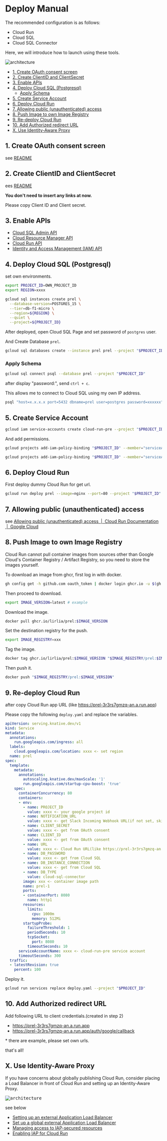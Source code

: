 <h1>Deploy Manual</h1>

The recommended configuration is as follows:

- Cloud Run
- Cloud SQL
- Cloud SQL Connector

Here, we will introduce how to launch using these tools.

![architecture](../images/deploy-standard.drawio.png)

- [1. Create OAuth consent screen](#1-create-oauth-consent-screen)
- [2. Create ClientID and ClientSecret](#2-create-clientid-and-clientsecret)
- [3. Enable APIs](#3-enable-apis)
- [4. Deploy Cloud SQL (Postgresql)](#4-deploy-cloud-sql-postgresql)
  - [Apply Schema](#apply-schema)
- [5. Create Service Account](#5-create-service-account)
- [6. Deploy Cloud Run](#6-deploy-cloud-run)
- [7. Allowing public (unauthenticated) access](#7-allowing-public-unauthenticated-access)
- [8. Push Image to own Image Registry](#8-push-image-to-own-image-registry)
- [9. Re-deploy Cloud Run](#9-re-deploy-cloud-run)
- [10. Add Authorized redirect URL](#10-add-authorized-redirect-url)
- [X. Use Identity-Aware Proxy](#x-use-identity-aware-proxy)

## 1. Create OAuth consent screen

see [README](../README.md)

## 2. Create ClientID and ClientSecret

ees [README](../README.md)

**You don't need to insert any links at now.**

Please copy Client ID and Client secret.

## 3. Enable APIs

- [Cloud SQL Admin API](https://console.cloud.google.com/apis/library/sqladmin.googleapis.com)
- [Cloud Resource Manager API](https://console.cloud.google.com/marketplace/product/google/cloudresourcemanager.googleapis.com)
- [Cloud Run API](https://console.cloud.google.com/marketplace/product/google/run.googleapis.com)
- [Identity and Access Management (IAM) API](https://console.cloud.google.com/apis/library/iam.googleapis.com)

## 4. Deploy Cloud SQL (Postgresql)
set own environments.

```bash
export PROJECT_ID=OWN_PROJECT_ID
export REGION=xxxx
```

```bash
gcloud sql instances create prel \
  --database-version=POSTGRES_15 \
  --tier=db-f1-micro \
  --region=${REGION} \
  --quiet \
  --project=${PROJECT_ID}
```

After deployed, open Cloud SQL Page and set password of `postgres` user.

And Create Database `prel`.

```bash
gcloud sql databases create --instance prel prel --project "$PROJECT_ID" --region "$REGION"
```

### Apply Schema

```bash
gcloud sql connect psql --database prel --project "$PROJECT_ID"
```

after display "password:", send `ctrl + c`.

This allows me to connect to Cloud SQL using my own IP address.

```bash
psql "host=x.x.x.x port=5432 dbname=prel user=postgres password=xxxxxx" -f db/schema.sql
```

## 5. Create Service Account

```bash
gcloud iam service-accounts create cloud-run-pre --project "$PROJECT_ID"
```

And add permissions.
```bash
gcloud projects add-iam-policy-binding "$PROJECT_ID" --member="serviceAccount:cloud-run-pre@${PROJECT_ID}.iam.gserviceaccount.com" --role="roles/cloudsql.client"

gcloud projects add-iam-policy-binding "$PROJECT_ID" --member="serviceAccount:cloud-run-pre@${PROJECT_ID}.iam.gserviceaccount.com" --role="roles/resourcemanager.projectIamAdmin"
```

## 6. Deploy Cloud Run

First deploy dummy Cloud Run for get url.

```bash
gcloud run deploy prel --image=nginx --port=80 --project "$PROJECT_ID" --region "$REGION"
```

## 7. Allowing public (unauthenticated) access

see [Allowing public (unauthenticated) access  |  Cloud Run Documentation  |  Google Cloud](https://cloud.google.com/run/docs/authenticating/public?hl=en)

## 8. Push Image to own Image Registry

Cloud Run cannot pull container images from sources other than Google Cloud's Container Registry / Artifact Registry, so you need to store the images yourself.

To download an image from ghcr, first log in with docker.

```bash
gh config get -h github.com oauth_token | docker login ghcr.io -u $(gh config get -h github.com user) --password-stdin
```

Then proceed to download.

```bash
export IMAGE_VERSION=latest # example
```

Download the image.

```bash
docker pull ghcr.io/lirlia/prel:$IMAGE_VERSION
```

Set the destination registry for the push.

```bash
export IMAGE_REGISTRY=xxx
```

Tag the image.

```bash
docker tag ghcr.io/lirlia/prel:$IMAGE_VERSION "$IMAGE_REGISTRY/prel:$IMAGE_VERSION"
```

Then push it.

```bash
docker push "$IMAGE_REGISTRY/prel:$IMAGE_VERSION"
```

## 9. Re-deploy Cloud Run

after copy Cloud Run app URL (like https://prel-3r3rs7gmzq-an.a.run.app)

Please copy the following `deploy.yaml` and replace the variables.

```yaml
apiVersion: serving.knative.dev/v1
kind: Service
metadata:
  annotations:
    run.googleapis.com/ingress: all
  labels:
    cloud.googleapis.com/location: xxxx <- set region
  name: prel
spec:
  template:
    metadata:
      annotations:
        autoscaling.knative.dev/maxScale: '1'
        run.googleapis.com/startup-cpu-boost: 'true'
    spec:
      containerConcurrency: 80
      containers:
      - env:
        - name: PROJECT_ID
          value: xxxx <- your google project id
        - name: NOTIFICATION_URL
          value: xxxx <- get Slack Incoming Webhook URL(if not set, skip notification)
        - name: CLIENT_SECRET
          value: xxxx <- get from OAuth consent
        - name: CLIENT_ID
          value: xxxx <- get from OAuth consent
        - name: URL
          value: xxxx <- Cloud Run URL(like https://prel-3r3rs7gmzq-an.a.run.app)
        - name: DB_PASSWORD
          value: xxxx <- get from Cloud SQL
        - name: DB_INSTANCE_CONNECTION
          value: xxxx <- get from Cloud SQL
        - name: DB_TYPE
          value: cloud-sql-connector
        image: xxx <- container image path
        name: prel-1
        ports:
        - containerPort: 8080
          name: http1
        resources:
          limits:
            cpu: 1000m
            memory: 512Mi
        startupProbe:
          failureThreshold: 1
          periodSeconds: 10
          tcpSocket:
            port: 8080
          timeoutSeconds: 10
      serviceAccountName: xxxx <- cloud-run-pre service account
      timeoutSeconds: 300
  traffic:
  - latestRevision: true
    percent: 100
```

Deploy it.

```bash
gcloud run services replace deploy.yaml --project "$PROJECT_ID"
```

## 10. Add Authorized redirect URL

Add following URL to client credentials.(created in step 2)

- https://prel-3r3rs7gmzq-an.a.run.app
- https://prel-3r3rs7gmzq-an.a.run.app/auth/google/callback

\* there are example, please set own urls.

that's all!

## X. Use Identity-Aware Proxy

If you have concerns about globally publishing Cloud Run, consider placing a Load Balancer in front of Cloud Run and setting up an Identity-Aware Proxy.

<kbd>![architecture](../images/deploy-iap.drawio.png)</kbd>

see below

- [Setting up an external Application Load Balancer](https://cloud.google.com/iap/docs/load-balancer-howto?hl=en)
- [Set up a global external Application Load Balancer](https://cloud.google.com/load-balancing/docs/https/setup-global-ext-https-serverless?hl=en)
- [Managing access to IAP-secured resources](https://cloud.google.com/iap/docs/managing-access?hl=en)
- [Enabling IAP for Cloud Run](https://cloud.google.com/iap/docs/enabling-cloud-run?hl=en)
